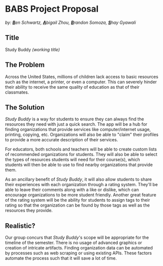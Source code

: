# BABS Project Proposal
*by: <u>**B**</u>en Schwartz, <u>**A**</u>bigail Zhou, <u>**B**</u>randon Somoza, <u>**S**</u>hay Gyawali*

## Title
Study Buddy *(working title)*

## The Problem
Across the United States, millions of children lack access to basic resources such as the internet, a printer, or even a computer. This can severely hinder their ability to receive the same quality of education as that of their classmates.

## The Solution
*Study Buddy* is a way for students to ensure they can always find the resources they need with just a quick search. The app will be a hub for finding organizations that provide services like computer/internet usage, printing, copying, etc. Organizations will also be able to "claim" their profiles to provide a more accurate description of their services.

For educators, both schools and teachers will be able to create custom lists of recommended organizations for students. They will also be able to select the types of resources students will need for their course(s), which students will then be able to use to find nearby organizations that provide them.

As an ancillary benefit of *Study Buddy*, it will also allow students to share their experiences with each organization through a rating system. They'll be able to leave their comments along with a like or dislike, which can encourage organizations to be more student friendly. Another great feature of the rating system will be the ability for students to assign tags to their rating so that the organization can be found by those tags as well as the resources they provide.

## Realistic?
Our group concurs that *Study Buddy*'s scope will be appropriate for the timeline of the semester. There is no usage of advanced graphics or creation of intricate artifacts. Finding organization data can be automated by processes such as web scraping or using existing APIs. These factors automate the process such that it will save a lot of time.
